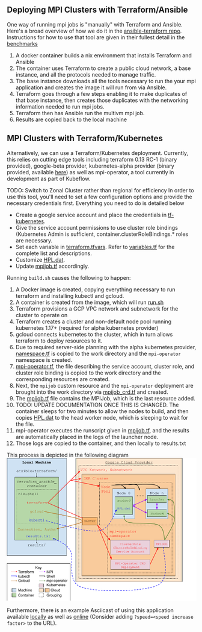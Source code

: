 Deploying MPI Clusters with Terraform/Ansible
---------------------------------------------
One way of running mpi jobs is "manually" with Terraform and Ansible. Here's a broad overview of how we do it in the [ansible-terraform repo](https://github.com/federatedcloud/ansible-terraform). Instructions for how to use that tool are given in their fullest detail in the [benchmarks](https://github.com/federatedcloud/ansible-terraform/benchmarks)

1. A docker container builds a nix environment that installs Terraform and Ansible
2. The container uses Terraform to create a public cloud network, a base instance, and all the protocols needed to manage traffic.
3. The base instance downloads all the tools necessary to run the your mpi application and creates the image it will run from via Ansible.
4. Terraform goes through a few steps enabling it to make duplicates of that base instance, then creates those duplicates with the networking information needed to run mpi jobs.
5. Terraform then has Ansible run the multivm mpi job.
6. Results are copied back to the local machine

MPI Clusters with Terraform/Kubernetes
--------------------------------------
Alternatively, we can use a Terraform/Kubernetes deployment. Currently, this relies on cutting edge tools including terraform 0.13 RC-1 (binary provided), google-beta provider, kubernetes-alpha provider (binary provided, available [here](https://github.com/hashicorp/terraform-provider-kubernetes-alpha/releases/tag/v0.1.0)) as well as mpi-operator, a tool currently in development as part of Kubeflow.

TODO: Switch to Zonal Cluster rather than regional for efficiency
In order to use this tool, you'll need to set a few configuration options and provide the necessary credentials first. Everything you need to do is detailed below
- Create a google service account and place the credentials in [tf-kubernetes](tf-kubernetes).
- Give the service account permissions to use cluster role bindings (Kubernetes Admin is sufficient, container.clusterRoleBindings.\* roles are necessary.
- Set each variable in [terraform.tfvars](tf-kubernetes/terraform.tfvars). Refer to [variables.tf](tf-kubernetes/variables.tf) for the complete list and descriptions.
- Customize [HPL.dat](tf-kubernetes/HPL.dat).
- Update [mpijob.tf](tf-kubernetes/staging/mpijob.tf) accordingly.

Running `build.sh` causes the following to happen:
1. A Docker image is created, copying everything necessary to run terraform and installing kubectl and gcloud.
2. A container is created from the image, which will run [run.sh](nix/run.sh)
3. Terraform provisions a GCP VPC network and subnetwork for the cluster to operate on
4. Terraform creates a cluster and non-default node pool running kubernetes 1.17+ (required for alpha kubernetes provider)
5. gcloud connects kubernetes to the cluster, which in turn allows terraform to deploy resources to it.
6. Due to required server-side planning with the alpha kubernetes provider, [namespace.tf](tf-kubernetes/staging/namespace.tf) is copied to the work directory and the `mpi-operator` namespace is created.
7. [mpi-operator.tf](tf-kubernetes/staging/mpi-operator.tf), the file describing the service account, cluster role, and cluster role binding is copied to the work directory and the corresponding resources are created.
8. Next, the `mpijob` custom resource and the `mpi-operator` deployment are brought into the work directory via [mpijob_crd.tf](tf-kubernetes/staging/mpijob_crd.tf) and created.
8. The [mpijob.tf](tf-kubernetes/staging/mpijb.tf) file contains the MPIJob, which is the last resource added.
9. TODO: UPDATE DOCUMENTATION ONCE THIS IS CHANGED. The container sleeps for two minutes to allow the nodes to build, and then copies [HPL.dat](tf-kubernetes/HPL.dat) to the head worker node, which is sleeping to wait for the file.
10. mpi-operator executes the runscript given in [mpijob.tf](tf-kubernetes/staging/mpijob.tf), and the results are automatically placed in the logs of the launcher node.
11. Those logs are copied to the container, and then locally to results.txt

This process is depicted in the following diagram
![Terraform-Kubernetes](Terraform-Kubernetes-Setup.png)

Furthermore, there is an example Asciicast of using this application available [locally](terraform-kubernetes.cast) as well as [online](https://asciinema.org/a/oQotgjY7fOL77xKGSLDZZP7Yc) (Consider adding `?speed=<speed increase factor>` to the URL).
